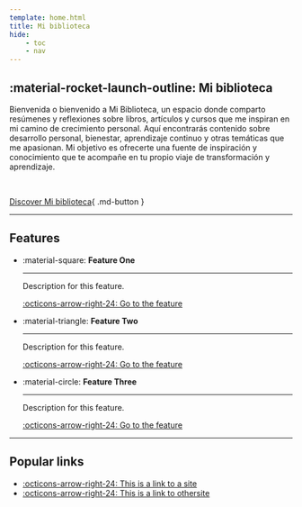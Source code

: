 ```yaml
---
template: home.html
title: Mi biblioteca
hide:
    - toc
    - nav
---
```


## :material-rocket-launch-outline: Mi biblioteca

Bienvenida o bienvenido a Mi Biblioteca, un espacio donde comparto resúmenes y reflexiones sobre libros, artículos y cursos que me inspiran en mi camino de crecimiento personal. Aquí encontrarás contenido sobre desarrollo personal, bienestar, aprendizaje continuo y otras temáticas que me apasionan. Mi objetivo es ofrecerte una fuente de inspiración y conocimiento que te acompañe en tu propio viaje de transformación y aprendizaje.

</br>

[Discover Mi biblioteca](#){ .md-button }

---

## Features

<div class="cards row-auto" markdown>

- :material-square: **Feature One**  

    ---  

    Description for this feature.

    [:octicons-arrow-right-24: Go to the feature](#)

- :material-triangle: **Feature Two**  

    ---  

    Description for this feature.

    [:octicons-arrow-right-24: Go to the feature](#)

- :material-circle: **Feature Three**  

    ---  

    Description for this feature.

    [:octicons-arrow-right-24: Go to the feature](#)

</div>

---

## Popular links

<div class="grid row-2" markdown>

- [:octicons-arrow-right-24: This is a link to a site](#)
- [:octicons-arrow-right-24: This is a link to othersite](#)


</div>
